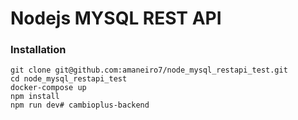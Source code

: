 # Nodejs MYSQL REST API

### Installation

```
git clone git@github.com:amaneiro7/node_mysql_restapi_test.git
cd node_mysql_restapi_test
docker-compose up
npm install
npm run dev# cambioplus-backend
